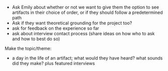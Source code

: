 - Ask Emily about whether or not we want to give them the option to see artifacts in their choice of order, or if they should follow a predetermined path
- Ask if they want theoretical grounding for the project too?
- ask for feedback on the experience so far
- ask about interview contact process (share ideas on how who to ask and how to best do so)



Make the topic/theme:
- a day in the life of an artifact; what would they have heard? what sounds did they make? plus featured interviews